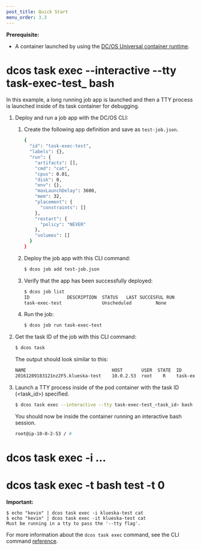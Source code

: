 ```yaml
---
post_title: Quick Start
menu_order: 3.3
---
```



<!-- Fork a Process Inside a Mesos Container, stream its output (OSS) -->
<!-- Support Optional Stream of STDIN to Forked Process (OSS) -->
<!-- Support Optional Pseudo-Teletype for Forked Process (OSS) -->
<!-- Secure the the Debugging API with Fine Grained Auth (Enterprise) -->


**Prerequisite:**

- A container launched by using the [DC/OS Universal container runtime](/docs/1.9/usage/containerizers/).


# dcos task exec --interactive --tty task-exec-test_<unique-id> bash

In this example, a long running job app is launched and then a TTY process is launched inside of its task container for debugging.

1.  Deploy and run a job app with the DC/OS CLI:

    1.  Create the following app definition and save as `⁠⁠⁠⁠test-job.json`.
    
        ```bash
        {
          "id": "task-exec-test",
          "labels": {},
          "run": {
            "artifacts": [],
            "cmd": "cat",
            "cpus": 0.01,
            "disk": 0,
            "env": {},
            "maxLaunchDelay": 3600,
            "mem": 32,
            "placement": {
              "constraints": []
            },
            "restart": {
              "policy": "NEVER"
            },
            "volumes": []
          }
        }
        ```
    
    1.  Deploy the job app with this CLI command:
    
        ```bash
        $ dcos job add test-job.json
        ```
        
    1.  Verify that the app has been successfully deployed:
    
        ```bash
        $ dcos job list
        ID              DESCRIPTION  STATUS   LAST SUCCESFUL RUN        
        task-exec-test               Unscheduled         None
        ```

    1.  Run the job:
    
        ```bash
        $ dcos job run task-exec-test
        ```

1.  Get the task ID of the job with this CLI command:

    ```bash
    $ dcos task
    ```
    
    The output should look similar to this: 
    
    ```bash
    NAME                                HOST       USER  STATE  ID                                                                       
    20161209183121nz2F5.klueska-test    10.0.2.53  root    R    task-exec-test_<task_id>
    ```

1.  Launch a TTY process inside of the pod container with the task ID (<task_id>) specified.

    ```bash
    $ dcos task exec --interactive --tty task-exec-test_<task_id> bash
    ```
    
    You should now be inside the container running an interactive bash session.
    
    ```bash
    root@ip-10-0-2-53 / #
    ```

# dcos task exec -i …
# dcos task exec -t bash test -t 0



**Important:**

```
$ echo "kevin" | dcos task exec -i klueska-test cat
$ echo "kevin" | dcos task exec -it klueska-test cat
Must be running in a tty to pass the '--tty flag'.
```

 For more information about the `dcos task exec` command, see the CLI command [reference](/docs/1.9/usage/cli/command-reference/).